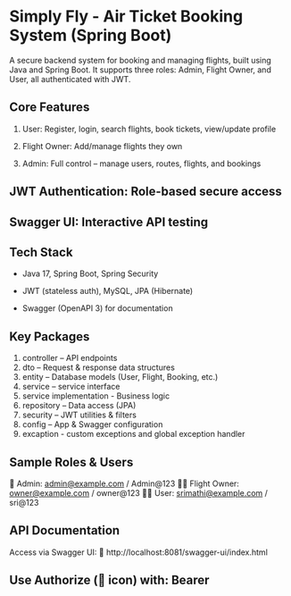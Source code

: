 # Simply Fly - Air Ticket Booking System (Spring Boot)
A secure backend system for booking and managing flights, built using Java and Spring Boot. It supports three roles: Admin, Flight Owner, and User, all authenticated with JWT.

## Core Features
1. User: Register, login, search flights, book tickets, view/update profile

2. Flight Owner: Add/manage flights they own

3. Admin: Full control – manage users, routes, flights, and bookings

## JWT Authentication: Role-based secure access

## Swagger UI: Interactive API testing

## Tech Stack
- Java 17, Spring Boot, Spring Security

- JWT (stateless auth), MySQL, JPA (Hibernate)

- Swagger (OpenAPI 3) for documentation

## Key Packages

1. controller – API endpoints
2. dto – Request & response data structures
3. entity – Database models (User, Flight, Booking, etc.)
4. service – service interface
5. service implementation - Business logic
6. repository – Data access (JPA)
7. security – JWT utilities & filters
8. config – App & Swagger configuration
9. excaption -  custom exceptions and global exception handler

## Sample Roles & Users

👤 Admin: admin@example.com / Admin@123
🧑‍✈️ Flight Owner: owner@example.com / owner@123
🙋‍♀️ User: srimathi@example.com / sri@123

## API Documentation
Access via Swagger UI:
📍 http://localhost:8081/swagger-ui/index.html

## Use Authorize (🔑 icon) with: Bearer <token>
